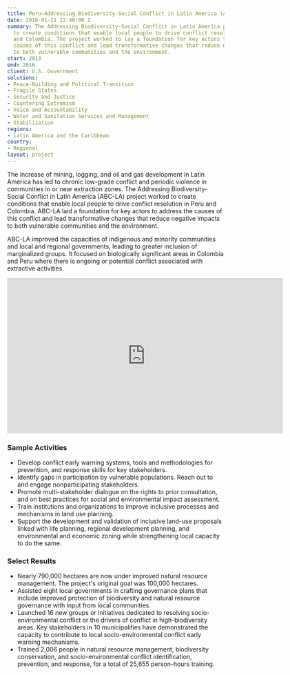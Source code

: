 ```yaml
---
title: Peru—Addressing Biodiversity-Social Conflict in Latin America (ABC-LA)
date: 2016-01-21 22:40:00 Z
summary: The Addressing Biodiversity-Social Conflict in Latin America project worked
  to create conditions that enable local people to drive conflict resolution in Peru
  and Colombia. The project worked to lay a foundation for key actors to address the
  causes of this conflict and lead transformative changes that reduce negative impacts
  to both vulnerable communities and the environment.
start: 2013
end: 2016
client: U.S. Government
solutions:
- Peace-Building and Political Transition
- Fragile States
- Security and Justice
- Countering Extremism
- Voice and Accountability
- Water and Sanitation Services and Management
- Stabilization
regions:
- Latin America and the Caribbean
country:
- Regional
layout: project
---
```


The increase of mining, logging, and oil and gas development in Latin America has led to chronic low-grade conflict and periodic violence in communities in or near extraction zones. The Addressing Biodiversity-Social Conflict in Latin America (ABC-LA) project worked to create conditions that enable local people to drive conflict resolution in Peru and Colombia. ABC-LA laid a foundation for key actors to address the causes of this conflict and lead transformative changes that reduce negative impacts to both vulnerable communities and the environment.

ABC-LA improved the capacities of indigenous and minority communities and local and regional governments, leading to greater inclusion of marginalized groups. It focused on biologically significant areas in Colombia and Peru where there is ongoing or potential conflict associated with extractive activities.

<iframe src="https://player.vimeo.com/video/158509316" width="640" height="360" frameborder="0" webkitallowfullscreen mozallowfullscreen allowfullscreen></iframe>

### Sample Activities

* Develop conflict early warning systems, tools and methodologies for prevention, and response skills for key stakeholders.
* Identify gaps in participation by vulnerable populations. Reach out to and engage nonparticipating stakeholders.
* Promote multi-stakeholder dialogue on the rights to prior consultation, and on best practices for social and environmental impact assessment.
* Train institutions and organizations to improve inclusive processes and mechanisms in land use planning.
* Support the development and validation of inclusive land-use proposals linked with life planning, regional development planning, and environmental and economic zoning while strengthening local capacity to do the same.

### Select Results

* Nearly 790,000 hectares are now under improved natural resource management. The project's original goal was 100,000 hectares.
* Assisted eight local governments in crafting governance plans that include improved protection of biodiversity and natural resource governance with input from local communities.
* Launched 16 new groups or initiatives dedicated to resolving socio-environmental conflict or the drivers of conflict in high-biodiversity areas. Key stakeholders in 10 municipalities have demonstrated the capacity to contribute to local socio-environmental conflict early warning mechanisms.
* Trained 2,006 people in natural resource management, biodiversity conservation, and socio-environmental conflict identification, prevention, and response, for a total of 25,655 person-hours training.
